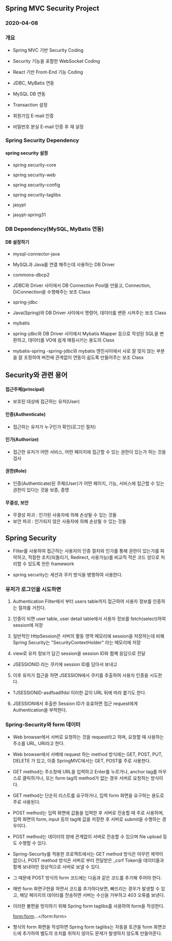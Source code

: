 ## Spring MVC Security Project
### 2020-04-08

### 개요
* Spring MVC 기반 Security Coding
* Security 기능을 포함한 WebSocket Coding
* React 기반 Front-End 기능 Coding

* JDBC, MyBatis 연동
* MySQL DB 연동
* Transaction 설정

* 회원가입 E-mail 인증
* 비밀번호 분실 E-mail 인증 후 재 설정

### Spring Security Dependency
#### spring security 설정
* spring security-core
* spring security-web
* spring security-config
* spring security-taglibs

* jasypt
* jasypt-spring31

### DB Dependency(MySQL, MyBatis 연동)
#### DB 설정하기
* mysql-connector-java
- MySQL과 Java를 연결 해주는데 사용하는 DB Driver

* commons-dbcp2
- JDBC와 Driver 사이에서 DB Connection Pool을 만들고, Connection, DiConnection을 수행해주는 보조 Class

* spring-jdbc
- Java(Spring)와 DB Driver 사이에서 명령어, 데이터를 변환 시켜주는 보조 Class

* mybatis
- spring-jdbc와 DB Driver 사이에서 Mybatis Mapper 등으로 작성된 SQL을 변환하고, 데이터를 VO에 쉽게 매핑시키는 용도의 Class

* mybatis-spring
-spring-jdbc와 mybatis 엔진사이에서 사로 잘 맞지 앉는 부분을 잘 조정하여 버전에 관계없이 연동이 쉽도록 만들어주는 보조 Class

## Security와 관련 용어
#### 접근주체(principal)
* 보호된 대상에 접근하는 유저(User)

#### 인증(Authenticate)
* 접근하는 유저가 누구인가 확인(로그인 절차)

#### 인가(Authorize)
* 접근한 유저가 어떤 서비스, 어떤 페이지에 접근할 수 있는 권한이 있는가 하는 것을 검사

#### 권한(Role)
* 인증(Authenticate)된 주체(User)가 어떤 페이지, 기능, 서비스에 접근할 수 있는 권한이 있다는 것을 보증, 증명

#### 무결성, 보안
* 무결성 파괴 : 인가된 사용자에 의해 손상될 수 있는 것들
* 보안 파괴 : 인가되지 않은 사용자에 의해 손상될 수 있는 것들

## Spring Security
* Filter를 사용하여 접근하는 사용자의 인증 절차와 인가를 통해 권한이 있는가를 파악하고, 적절한 조치(되돌리기, Redirect, 사용가능)를 비교적 적은 코드 양으로 처리할 수 있도록 만든 framework

* spring security는 세션과 쿠키 방식을 병행하여 사용한다.

### 유저가 로그인을 시도하면
1. Authentication Filter에서 부터 users table까지 접근하여 사용자 정보를 인증하는 절차를 거친다.

2. 인증이 되면 user table, user detail table에서 사용자 정보를 fetch(select)하여 session에 저장

3. 일반적인 HttpSession은 서버의 활동 영역 메모리에 session을 저장하는데 비해 Spring Security는 "SecurityContextHolder" 라는 메모리에 저장

4. view로 유저 정보가 담긴 session을 session ID와 함꼐 응답으로 전달
* JSESSIONID 라는 쿠키에 session ID를 담아서 보내고

5. 이후 유저가 접근을 하면 JSESSION에서 쿠키를 추출하여 사용자 인증을 시도한다.
* ?JSESSIONID-asdfsadlfdsl 이러한 값이 URL 뒤에 따라 붙기도 한다.

6. JSESSION에서 추출한 Session ID가 유효하면 접근 request에게 Authentication을 부착한다.

### Spring-Security와 form 데이터 
* Web browser에서 서버로 요청하는 것을 request라고 하며, 요청할 때 사용하는 주소를 URL, URI라고 한다.

* Web browser에서 서베에 request 하는 method 방식에는 GET, POST, PUT, DELETE 가 있고, 이중 SpringMVC에서는 GET, POST를 주로 사용한다.

* GET method는 주소창에 URL을 입력하고 Enter를 누르거나, anchor tag를 마우스로 클릭하거나, 또는 form tag의 method가 없는 경우 서버로 요청하는 방식이다.

* GET method는 단순히 리스트를 요구하거나, 입력 form 화면을 요구하는 용도로 주로 사용된다.

* POST method는 입력 화면에 값들을 입력한 후 서버로 전송할 때 주로 사용하며, 입력 화면의 form, input 등의 tag에 값을 저장한 후 서버로 submit을 수행하는 경우이다.

* POST method는 데이터의 양에 관계없이 서버로 전송할 수 있으며 file upload 등도 수행할 수 있다.

* Spring-Security를 적용한 프로젝트에서는 GET method 방식은 아무런 제약이 없으나, POST method 방식은 서버로 부터 전달받은 _csrf Token을 데이터들과 함께 보내야만 정상적으로 서버로 보낼 수 있다.

* 그 때문에 POST 방식의 form 코드에는 다음과 같은 코드를 추가해 주어야 한다.

	<input type="hidden" name="${_csrf.parameterName}" value="${_csrf.token}">

* 매번 form 화면구현을 하면서 코드를 추가하다보면, 빠뜨리는 경우가 발생할 수 있고, 해당 페이지의 데이터를 전송하면 서버는 수신을 거부하고 403 오류를 보낸다.

* 이러한 불편을 방지하기 위해 Spring form taglibs를 사용하여 form을 작성한다.

	<form:form>...</form:form>
* 형식의 form 화면을 작성하면 Spring form taglibs는 자동을 토큰을 form 화면코드에 추가하여 별도의 조치를 취하지 않아도 문제가 발생하지 않도록 만들어준다.
